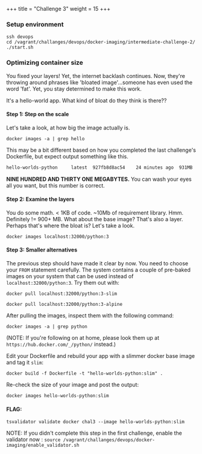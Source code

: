 +++
title = "Challenge 3"
weight = 15
+++

### Setup environment
```
ssh devops
cd /vagrant/challanges/devops/docker-imaging/intermediate-challenge-2/
./start.sh
```

### Optimizing container size

You fixed your layers! Yet, the internet backlash continues. Now, they're throwing around phrases like 'bloated image'...someone has even used the word 'fat'. Yet, you stay determined to make this work.

It's a hello-world app. What kind of bloat do they think is there??

#### Step 1: Step on the scale

Let's take a look, at how big the image actually is.

`docker images -a | grep hello`

This may be a bit different based on how you completed the last challenge's Dockerfile, but expect output something like this.

```bash
hello-worlds-python     latest  927fb8d8ac54    24 minutes ago  931MB
```

**NINE HUNDRED AND THIRTY ONE MEGABYTES.** You can wash your eyes all you want, but this number is correct.

#### Step 2: Examine the layers

You do some math. < 1KB of code. ~10Mb of requirement library. Hmm. Definitely != 900+ MB. What about the base image? That's also a layer. Perhaps that's where the bloat is? Let's take a look.

`docker images localhost:32000/python:3`

#### Step 3: Smaller alternatives

The previous step should have made it clear by now. You need to choose your `FROM` statement carefully. The system contains a couple of pre-baked images on your system that can be used instead of `localhost:32000/python:3`. Try them out with:

`docker pull localhost:32000/python:3-slim`

`docker pull localhost:32000/python:3-alpine`

After pulling the images, inspect them with the following command:

`docker images -a | grep python`


(NOTE: If you're following on at home, please look them up at `https://hub.docker.com/_/python/` instead.)

Edit your Dockerfile and rebuild your app with a slimmer docker base image and tag it `slim`:

`docker build -f Dockerfile -t "hello-worlds-python:slim" .`

Re-check the size of your image and post the output:

`docker images hello-worlds-python:slim`

#### FLAG:

`tsvalidator validate docker chal3 --image hello-worlds-python:slim`

NOTE: If you didn't complete this step in the first challenge, enable the validator now : `source /vagrant/challanges/devops/docker-imaging/enable_validator.sh`

